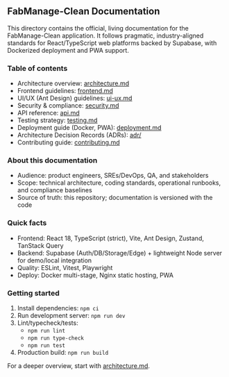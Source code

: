## FabManage-Clean Documentation

This directory contains the official, living documentation for the FabManage-Clean application. It follows pragmatic, industry-aligned standards for React/TypeScript web platforms backed by Supabase, with Dockerized deployment and PWA support.

### Table of contents
- Architecture overview: [architecture.md](./architecture.md)
- Frontend guidelines: [frontend.md](./frontend.md)
- UI/UX (Ant Design) guidelines: [ui-ux.md](./ui-ux.md)
- Security & compliance: [security.md](./security.md)
- API reference: [api.md](./api.md)
- Testing strategy: [testing.md](./testing.md)
- Deployment guide (Docker, PWA): [deployment.md](./deployment.md)
- Architecture Decision Records (ADRs): [adr/](./adr/)
- Contributing guide: [contributing.md](./contributing.md)

### About this documentation
- Audience: product engineers, SREs/DevOps, QA, and stakeholders
- Scope: technical architecture, coding standards, operational runbooks, and compliance baselines
- Source of truth: this repository; documentation is versioned with the code

### Quick facts
- Frontend: React 18, TypeScript (strict), Vite, Ant Design, Zustand, TanStack Query
- Backend: Supabase (Auth/DB/Storage/Edge) + lightweight Node server for demo/local integration
- Quality: ESLint, Vitest, Playwright
- Deploy: Docker multi-stage, Nginx static hosting, PWA

### Getting started
1) Install dependencies: `npm ci`
2) Run development server: `npm run dev`
3) Lint/typecheck/tests:
   - `npm run lint`
   - `npm run type-check`
   - `npm run test`
4) Production build: `npm run build`

For a deeper overview, start with [architecture.md](./architecture.md).



